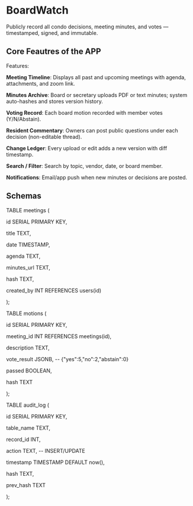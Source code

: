 # BoardWatch

Publicly record all condo decisions, meeting minutes, and votes — timestamped, signed, and immutable.


## Core Feautres of the APP

Features:

**Meeting Timeline**: Displays all past and upcoming meetings with agenda, attachments, and zoom link.

**Minutes Archive**: Board or secretary uploads PDF or text minutes; system auto-hashes and stores version history.

**Voting Record**:  Each board motion recorded with member votes (Y/N/Abstain).

**Resident Commentary**: Owners can post public questions under each decision (non-editable thread).

**Change Ledger**: Every upload or edit adds a new version with diff timestamp.

**Search / Filter**: Search by topic, vendor, date, or board member.

**Notifications**: Email/app push when new minutes or decisions are posted.

## Schemas


TABLE meetings (

id SERIAL PRIMARY KEY,

title TEXT,

date TIMESTAMP,

agenda TEXT,

minutes_url TEXT,

hash TEXT,

created_by INT REFERENCES users(id)

);

TABLE motions (

id SERIAL PRIMARY KEY,

meeting_id INT REFERENCES meetings(id),

description TEXT,

vote_result JSONB,   --
{"yes":5,"no":2,"abstain":0}

passed BOOLEAN,

hash TEXT

);

TABLE audit_log (

id SERIAL PRIMARY KEY,

table_name TEXT,

record_id INT,

action TEXT,         --
INSERT/UPDATE

timestamp TIMESTAMP DEFAULT now(),

hash TEXT,

prev_hash TEXT

);
